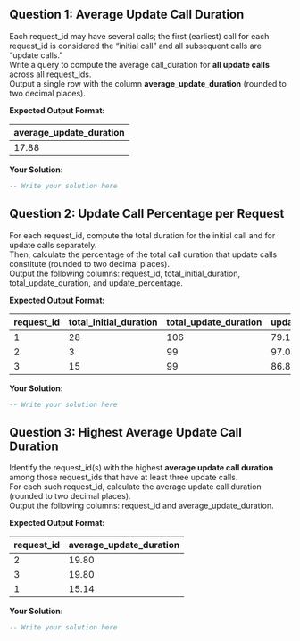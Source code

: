 ## Question 1: Average Update Call Duration
Each request_id may have several calls; the first (earliest) call for each request_id is considered the “initial call” and all subsequent calls are “update calls.”  
Write a query to compute the average call_duration for **all update calls** across all request_ids.  
Output a single row with the column **average_update_duration** (rounded to two decimal places).

**Expected Output Format:**

| average_update_duration |
|-------------------------|
| 17.88                   |

**Your Solution:**
```sql
-- Write your solution here
```

## Question 2: Update Call Percentage per Request
For each request_id, compute the total duration for the initial call and for update calls separately.  
Then, calculate the percentage of the total call duration that update calls constitute (rounded to two decimal places).  
Output the following columns: request_id, total_initial_duration, total_update_duration, and update_percentage.

**Expected Output Format:**

| request_id | total_initial_duration | total_update_duration | update_percentage |
|------------|------------------------|-----------------------|-------------------|
| 1          | 28                     | 106                   | 79.10             |
| 2          | 3                      | 99                    | 97.06             |
| 3          | 15                     | 99                    | 86.84             |

**Your Solution:**
```sql
-- Write your solution here
```

## Question 3: Highest Average Update Call Duration
Identify the request_id(s) with the highest **average update call duration** among those request_ids that have at least three update calls.  
For each such request_id, calculate the average update call duration (rounded to two decimal places).  
Output the following columns: request_id and average_update_duration.

**Expected Output Format:**

| request_id | average_update_duration |
|------------|-------------------------|
| 2          | 19.80                   |
| 3          | 19.80                   |
| 1          | 15.14                   |

**Your Solution:**
```sql
-- Write your solution here
```
